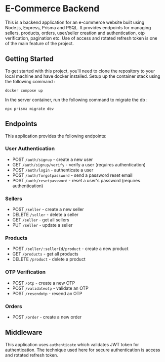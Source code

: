 # E-Commerce Backend
This is a backend application for an e-commerce website built using Node.js, Express, Prisma and PSQL. It provides endpoints for managing sellers, products, orders, user/seller creation and authentication, otp verification, pagination etc. Use of access and rotated refresh token is one of the main feature of the project.
## Getting Started
To get started with this project, you'll need to clone the repository to your local machine and have docker installed. Setup up the container stack using the following command : 
```
docker compose up
```
In the server container, run the following command to migrate the db :
```
npx prisma migrate dev
```

## Endpoints
This application provides the following endpoints:

### User Authentication
- POST `/auth/signup` - create a new user
- GET `/auth/signup/verify` - verify a user (requires authentication)
- POST `/auth/login` - authenticate a user
- POST `/auth/forgotpassword` - send a password reset email
- POST `/auth/resetpassword` - reset a user's password (requires authentication)
### Sellers
- POST `/seller` - create a new seller
- DELETE `/seller` - delete a seller
- GET `/seller` - get all sellers
- PUT `/seller` - update a seller
### Products
- POST `/seller/:sellerId/product` - create a new product
- GET `/products` - get all products
- DELETE `/product` - delete a product
### OTP Verification
- POST `/otp` - create a new OTP
- POST `/validateotp` - validate an OTP
- POST `/resendotp` - resend an OTP
### Orders 
- POST `/order` - create a new order 

## Middleware
This application uses `authenticate` which validates JWT token for authentication. The technique used here for secure authentication is access and rotated refresh token.



